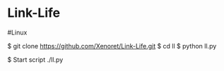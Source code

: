 # Link-Life

#Linux

$ git clone https://github.com/Xenoret/Link-Life.git
$ cd ll
$ python ll.py

$ Start script ./ll.py
